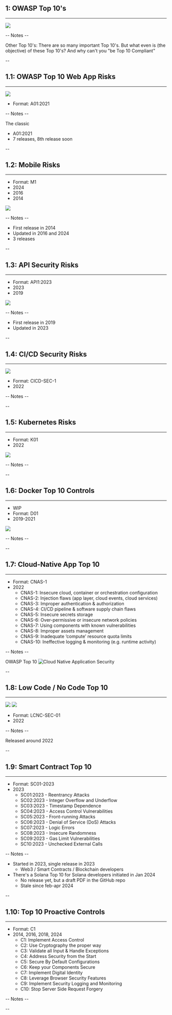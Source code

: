 
## 1: OWASP Top 10's
<hr />

![](./pics/OWASP_top10/xzibit.jpg)<!-- .element class="center-xy" style="position: fixed; box-shadow:none; width: 800px;"  -->


-- Notes --

Other Top 10's: There are so many important Top 10's. But what even is (the objective) of these Top 10's? And why can't you "be Top 10 Compliant"



--

## 1.1: OWASP Top 10 Web App Risks
<hr />

<div class="flags">
 <i class="fas fa-xs fa-flag"></i>
 <i class="fas fa-xs fa-book"></i>
 <i class="fas fa-xs fa-toolbox"></i>
 <i class="fas fa-xs fa-shield"></i>
 <a class="fas fa-xs fa-external-link" target="_blank" href="https://owasp.org/www-project-top-ten/"> </a>
</div>

![](./pics/OWASP_top10/OWASP_Top_10_Web_Vuln.png)<!-- .element style="position: fixed; box-shadow:none; width: 800px; top: 150px; right: 0px;"  -->

* Format: A01:2021

-- Notes --

The classic
* A01:2021
* 7 releases, 8th release soon

--

## 1.2: Mobile Risks
<hr />

<div class="flags">
 <i class="fas fa-xs fa-flask"></i>
 <i class="fas fa-xs fa-book"></i>
 <i class="fas fa-xs fa-toolbox"></i>
 <i class="fas fa-xs fa-shield"></i>
 <a class="fas fa-xs fa-external-link" target="_blank" href="https://owasp.org/www-project-mobile-top-10/"> </a>
</div>

* Format: M1
* 2024
* 2016
* 2014

![](./pics/OWASP_top10/OWASP_Top_10_Mobile.png)<!-- .element style="position: fixed; box-shadow:none; width: 800px; top: 150px; right: 0px;"  -->

-- Notes --

* First release in 2014
* Updated in 2016 and 2024
* 3 releases


--

## 1.3: API Security Risks
<hr />

<div class="flags">
 <i class="fas fa-xs fa-industry"></i>
 <i class="fas fa-xs fa-book"></i>
 <i class="fas fa-xs fa-toolbox"></i>
 <i class="fas fa-xs fa-shield"></i>
 <a class="fas fa-xs fa-external-link" target="_blank" href="https://owasp.org/www-project-api-security/"> </a>
</div>


* Format: API1:2023
* 2023
* 2019

![](./pics/OWASP_top10/OWASP_Top_10_API.png)<!-- .element style="position: fixed; box-shadow:none; width: 600px; top: 150px; right: 0px;"  -->

-- Notes --

* First release in 2019
* Updated in 2023

--

## 1.4: CI/CD Security Risks
<hr />

<div class="flags">
 <i class="fas fa-xs fa-flask"></i>
 <i class="fas fa-xs fa-book"></i>
 <i class="fas fa-xs fa-toolbox"></i>
 <i class="fas fa-xs fa-shield"></i>
 <a class="fas fa-xs fa-external-link" target="_blank" href="https://owasp.org/www-project-top-10-ci-cd-security-risks/"> </a>
</div>

![](./pics/OWASP_top10/Top10_CICD.png)<!-- .element style="position: fixed; box-shadow:none; width: 800px; top: 150px; right: 10px;"  -->

* Format: CICD-SEC-1
* 2022

-- Notes --



--

## 1.5: Kubernetes Risks
<hr />

<div class="flags">
 <i class="fas fa-xs fa-egg"></i>
 <i class="fas fa-xs fa-book"></i>
 <i class="fas fa-xs fa-toolbox"></i>
 <i class="fas fa-xs fa-shield"></i>
 <a class="fas fa-xs fa-external-link" target="_blank" href="https://owasp.org/www-project-kubernetes-top-ten/"> </a>
</div>

* Format: K01
* 2022

![](./pics/OWASP_top10/OWASP_Top_10_Kubernetes.png)<!-- .element style="position: fixed; box-shadow:none; width: 600px; top: 150px; right: 0px;"  -->


-- Notes --



--

## 1.6: Docker Top 10 Controls
<hr />

<div class="flags">
 <i class="fas fa-xs fa-egg"></i>
 <i class="fas fa-xs fa-book"></i>
 <i class="fas fa-xs fa-toolbox"></i>
 <i class="fas fa-xs fa-shield"></i>
 <a class="fas fa-xs fa-external-link" target="_blank" href="https://owasp.org/www-project-docker-top-10/"> </a>
</div>

* WIP
* Format: D01
* 2019-2021

![](./pics/OWASP_top10/OWASP_Top_10_Docker.png)<!-- .element style="position: fixed; box-shadow:none; width: 500px; top: 150px; right: 0px;"  -->

-- Notes --


--

## 1.7: Cloud-Native App Top 10
<hr />

<div class="flags">
 <i class="fas fa-xs fa-egg"></i>
 <i class="fas fa-xs fa-book"></i>
 <i class="fas fa-xs fa-toolbox"></i>
 <i class="fas fa-xs fa-hammer"></i>
 <i class="fas fa-xs fa-shield"></i>
 <a class="fas fa-xs fa-external-link" target="_blank" href="https://owasp.org/www-project-cloud-native-application-security-top-10/"> </a>
</div>

* Format: CNAS-1
* 2022
  * CNAS-1: Insecure cloud, container or orchestration configuration
  * CNAS-2: Injection flaws (app layer, cloud events, cloud services)
  * CNAS-3: Improper authentication & authorization
  * CNAS-4: CI/CD pipeline & software supply chain flaws
  * CNAS-5: Insecure secrets storage
  * CNAS-6: Over-permissive or insecure network policies
  * CNAS-7: Using components with known vulnerabilities
  * CNAS-8: Improper assets management
  * CNAS-9: Inadequate ‘compute’ resource quota limits
  * CNAS-10: Ineffective logging & monitoring (e.g. runtime activity)


-- Notes --

OWASP Top 10 ![Cloud Native Application Security](https://owasp.org/www-project-cloud-native-application-security-top-10/)


--

## 1.8: Low Code / No Code Top 10
<hr />

<div class="flags">
 <i class="fas fa-xs fa-flask"></i>
 <i class="fas fa-xs fa-book"></i>
 <i class="fas fa-xs fa-toolbox"></i>
 <i class="fas fa-xs fa-hammer"></i>
 <i class="fas fa-xs fa-shield"></i>
 <a class="fas fa-xs fa-external-link" target="_blank" href="https://owasp.org/www-project-top-10-low-code-no-code-security-risks/"> </a>
</div>

![](./pics/OWASP_top10/owasp-lcnc-top10-logo.png)<!-- .element style="position: fixed; box-shadow:none; width: 300px; top: 150px; right: 0px;"  -->
![](./pics/OWASP_top10/OWASP_Top_10_LCNC.png)<!-- .element style="position: fixed; box-shadow:none; width: 800px; bottom: 20px; right: 0px;"  -->

* Format: LCNC-SEC-01
* 2022

-- Notes --

Released around 2022


--

## 1.9: Smart Contract Top 10
<hr />

<div class="flags">
 <i class="fas fa-xs fa-egg"></i>
 <i class="fas fa-xs fa-book"></i>
 <i class="fas fa-xs fa-toolbox"></i>
 <i class="fas fa-xs fa-shield"></i>
 <a class="fas fa-xs fa-external-link" target="_blank" href="https://owasp.org/www-project-smart-contract-top-10/"> </a>
</div>

* Format: SC01-2023
* 2023
  * SC01:2023 - Reentrancy Attacks
  * SC02:2023 - Integer Overflow and Underflow
  * SC03:2023 - Timestamp Dependence
  * SC04:2023 - Access Control Vulnerabilities
  * SC05:2023 - Front-running Attacks
  * SC06:2023 - Denial of Service (DoS) Attacks
  * SC07:2023 - Logic Errors
  * SC08:2023 - Insecure Randomness
  * SC09:2023 - Gas Limit Vulnerabilities
  * SC10:2023 - Unchecked External Calls


-- Notes --

* Started in 2023, single release in 2023
  * Web3 / Smart Contracts / Blockchain developers
* There's a Solana Top 10 for Solana developers initiated in Jan 2024
  * No release yet, but a draft PDF in the GitHub repo
  * Stale since feb-apr 2024

--

## 1.10: Top 10 Proactive Controls
<hr />

<div class="flags">
 <i class="fas fa-xs fa-industry"></i>
 <i class="fas fa-xs fa-book"></i>
 <i class="fas fa-xs fa-toolbox"></i>
 <i class="fas fa-xs fa-shield"></i>
 <a class="fas fa-xs fa-external-link" target="_blank" href="https://owasp.org/www-project-thick-client-top-10/"> </a>
</div>

* Format: C1
* 2014, 2016, 2018, 2024
  * C1: Implement Access Control
  * C2: Use Cryptography the proper way
  * C3: Validate all Input & Handle Exceptions
  * C4: Address Security from the Start
  * C5: Secure By Default Configurations
  * C6: Keep your Components Secure
  * C7: Implement Digital Identity
  * C8: Leverage Browser Security Features
  * C9: Implement Security Logging and Monitoring
  * C10: Stop Server Side Request Forgery

-- Notes --



--

